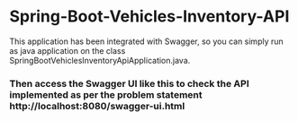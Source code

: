# Spring-Boot-Vehicles-Inventory-API 
This application has been integrated with Swagger, so you can simply run as java application on the class SpringBootVehiclesInventoryApiApplication.java.
### Then access the Swagger UI like this to check the API implemented as per the problem statement http://localhost:8080/swagger-ui.html
